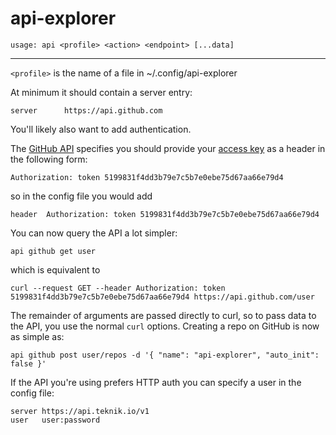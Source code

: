 # api-explorer

`usage: api <profile> <action> <endpoint> [...data]`

---

`<profile>` is the name of a file in ~/.config/api-explorer

At minimum it should contain a server entry:

```
server		https://api.github.com
```

You'll likely also want to add authentication.

The [GitHub API](https://developer.github.com/guides/getting-started/) specifies you should provide your [access key](https://github.com/settings/tokens) as a header in the following form:

```
Authorization: token 5199831f4dd3b79e7c5b7e0ebe75d67aa66e79d4
```

so in the config file you would add

```
header  Authorization: token 5199831f4dd3b79e7c5b7e0ebe75d67aa66e79d4
```

You can now query the API a lot simpler:

```
api github get user
```

which is equivalent to

````
curl --request GET --header Authorization: token 5199831f4dd3b79e7c5b7e0ebe75d67aa66e79d4 https://api.github.com/user
````

The remainder of arguments are passed directly to curl, so to pass data to the API, you use the normal `curl` options. Creating a repo on GitHub is now as simple as:

```
api github post user/repos -d '{ "name": "api-explorer", "auto_init": false }'
```

If the API you're using prefers HTTP auth you can specify a user in the config file:

```
server https://api.teknik.io/v1
user   user:password
```
